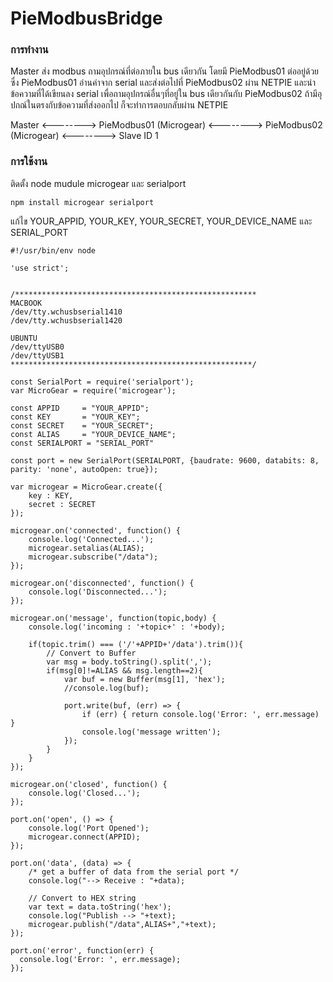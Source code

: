 # PieModbusBridge

### การทำงาน

Master ส่ง modbus ถามอุปกรณ์ที่ต่อภายใน bus เดียวกัน โดยมี PieModbus01 ต่ออยู่ด้วย ซึ่ง PieModbus01 อ่านค่าจาก serial และส่งต่อไปที่ PieModbus02 ผ่าน NETPIE และนำข้อความที่ได้เขียนลง serial เพื่อถามอุปกรณ์อื่นๆที่อยู่ใน bus เดียวกันกับ PieModbus02 ถ้ามีอุปกณ์ในตรงกับข้อความที่ส่งออกไป ก็จะทำการตอบกลับผ่าน NETPIE
 

Master <--------> PieModbus01 (Microgear) <--------> PieModbus02 (Microgear) <--------> Slave ID 1


### การใช้งาน

ติดตั้ง node mudule microgear และ serialport 

```
npm install microgear serialport
```

แก้ไข YOUR_APPID, YOUR_KEY, YOUR_SECRET, YOUR_DEVICE_NAME และ SERIAL_PORT

```
#!/usr/bin/env node

'use strict';


/******************************************************
MACBOOK
/dev/tty.wchusbserial1410
/dev/tty.wchusbserial1420

UBUNTU
/dev/ttyUSB0
/dev/ttyUSB1
******************************************************/

const SerialPort = require('serialport');
var MicroGear = require('microgear');

const APPID     = "YOUR_APPID";
const KEY       = "YOUR_KEY";
const SECRET    = "YOUR_SECRET";
const ALIAS     = "YOUR_DEVICE_NAME";
const SERIALPORT = "SERIAL_PORT"

const port = new SerialPort(SERIALPORT, {baudrate: 9600, databits: 8, parity: 'none', autoOpen: true});

var microgear = MicroGear.create({
    key : KEY,
    secret : SECRET
});

microgear.on('connected', function() {
    console.log('Connected...');
    microgear.setalias(ALIAS);
    microgear.subscribe("/data");
});

microgear.on('disconnected', function() {
    console.log('Disconnected...');
});

microgear.on('message', function(topic,body) {
    console.log('incoming : '+topic+' : '+body);

    if(topic.trim() === ('/'+APPID+'/data').trim()){
        // Convert to Buffer
        var msg = body.toString().split(',');
        if(msg[0]!=ALIAS && msg.length==2){
            var buf = new Buffer(msg[1], 'hex');
            //console.log(buf);

            port.write(buf, (err) => {
                if (err) { return console.log('Error: ', err.message) }
                console.log('message written');
            });
        }
    }
});

microgear.on('closed', function() {
    console.log('Closed...');
});

port.on('open', () => {
    console.log('Port Opened');
    microgear.connect(APPID);
});

port.on('data', (data) => {
    /* get a buffer of data from the serial port */
    console.log("--> Receive : "+data);

    // Convert to HEX string
    var text = data.toString('hex');
    console.log("Publish --> "+text);
    microgear.publish("/data",ALIAS+","+text);
});

port.on('error', function(err) {
  console.log('Error: ', err.message);
});
```
